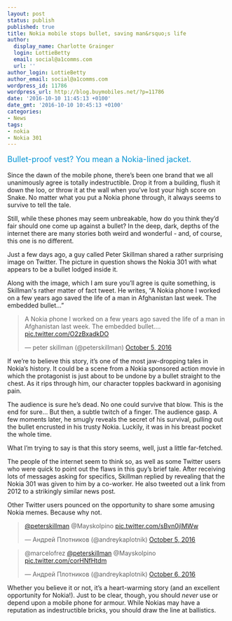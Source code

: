 ```yaml
---
layout: post
status: publish
published: true
title: Nokia mobile stops bullet, saving man&rsquo;s life
author:
  display_name: Charlotte Grainger
  login: LottieBetty
  email: social@a1comms.com
  url: ''
author_login: LottieBetty
author_email: social@a1comms.com
wordpress_id: 11786
wordpress_url: http://blog.buymobiles.net/?p=11786
date: '2016-10-10 11:45:13 +0100'
date_gmt: '2016-10-10 10:45:13 +0100'
categories:
- News
tags:
- nokia
- Nokia 301
---
```

<p><span class="postStandFirst" style="color: #0896d5; line-height: 26px; font-size: 18px;">Bullet-proof vest? You mean a Nokia-lined jacket.</span></p>
<p>Since the dawn of the mobile phone, there&rsquo;s been one brand that we all unanimously agree is totally indestructible. Drop it from a building, flush it down the loo, or throw it at the wall when you&rsquo;ve lost your high score on Snake. No matter what you put a Nokia phone through, it always seems to survive to tell the tale.</p>
<p>Still, while these phones may seem unbreakable, how do you think they&rsquo;d fair should one come up against a bullet? In the deep, dark, depths of the internet there are many stories both weird and wonderful - and, of course, this one is no different.</p>
<p>Just a few days ago, a guy called Peter Skillman shared a rather surprising image on Twitter. The picture in question shows the Nokia 301 with what appears to be a bullet lodged inside it.</p>
<p>Along with the image, which I am sure you&rsquo;ll agree is quite something, is Skillman's rather matter of fact&nbsp;tweet. He&nbsp;writes, &ldquo;A Nokia phone I worked on a few years ago saved the life of a man in Afghanistan last week. The embedded bullet...&rdquo;</p>
<blockquote class="twitter-tweet" data-lang="en">
<p dir="ltr" lang="en">A Nokia phone I worked on a few years ago saved the life of a man in Afghanistan last week. The embedded bullet.... <a href="https://t.co/O2zBxadkDO">pic.twitter.com/O2zBxadkDO</a></p>
<p>&mdash; peter skillman (@peterskillman) <a href="https://twitter.com/peterskillman/status/783490296491315201">October 5, 2016</a></p></blockquote>
<p><script async src="//platform.twitter.com/widgets.js" charset="utf-8"></script></p>
<p>If we&rsquo;re to believe this story, it&rsquo;s one of the most jaw-dropping tales in Nokia&rsquo;s history. It could be a scene from a Nokia sponsored action movie in which the protagonist is just about to be undone by a bullet straight to the chest. As it rips through him, our character topples backward in agonising pain.</p>
<p>The audience is sure he&rsquo;s dead. No one could survive that blow. This is the end for sure&hellip; But then, a subtle twitch of a finger. The audience gasp. A few moments later, he smugly reveals the secret of his survival, pulling out the bullet encrusted in his trusty Nokia. Luckily, it was in his breast pocket the whole time.</p>
<p>What I&rsquo;m trying to say is that this story seems, well, just a little far-fetched.</p>
<p>The people of the internet seem to think so, as well as some Twitter users who were quick to point out the flaws in this guy&rsquo;s brief tale. After receiving lots of messages asking for specifics, Skillman replied by revealing that the Nokia 301 was given to him by a co-worker. He also tweeted out a link from 2012 to a strikingly similar news post.</p>
<p>Other Twitter users pounced on the opportunity to share some amusing Nokia memes. Because why not.</p>
<blockquote class="twitter-tweet" data-conversation="none" data-lang="en">
<p dir="ltr" lang="und"><a href="https://twitter.com/peterskillman">@peterskillman</a> @Mayskolpino <a href="https://t.co/sBvn0jIMWw">pic.twitter.com/sBvn0jIMWw</a></p>
<p>&mdash; Андрей Плотников (@andreykaplotnik) <a href="https://twitter.com/andreykaplotnik/status/783739703577210881">October 5, 2016</a></p></blockquote>
<p><script async src="//platform.twitter.com/widgets.js" charset="utf-8"></script></p>
<blockquote class="twitter-tweet" data-conversation="none" data-lang="en">
<p dir="ltr" lang="und">@marcelofrez <a href="https://twitter.com/peterskillman">@peterskillman</a> @Mayskolpino <a href="https://t.co/corHNfHtdm">pic.twitter.com/corHNfHtdm</a></p>
<p>&mdash; Андрей Плотников (@andreykaplotnik) <a href="https://twitter.com/andreykaplotnik/status/783845158232006656">October 6, 2016</a></p></blockquote>
<p><script async src="//platform.twitter.com/widgets.js" charset="utf-8"></script></p>
<p>Whether you believe it or not, it&rsquo;s a heart-warming story (and an excellent opportunity for Nokia!). Just to be clear, though, you should <em>never </em>use or depend upon a mobile phone for armour. While Nokias may have a reputation as indestructible bricks, you should draw the line at ballistics.</p>
